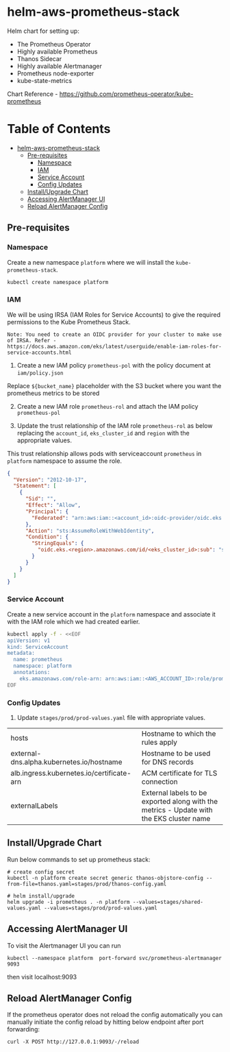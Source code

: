# helm-aws-prometheus-stack

Helm chart for setting up:
- The Prometheus Operator
- Highly available Prometheus
- Thanos Sidecar
- Highly available Alertmanager
- Prometheus node-exporter
- kube-state-metrics

Chart Reference - https://github.com/prometheus-operator/kube-prometheus

Table of Contents
=================

* [helm-aws-prometheus-stack](#helm-aws-prometheus-stack)
   * [Pre-requisites](#pre-requisites)
      * [Namespace](#namespace)
      * [IAM](#iam)
      * [Service Account](#service-account)
      * [Config Updates](#config-updates)
   * [Install/Upgrade Chart](#installupgrade-chart)
   * [Accessing AlertManager UI](#accessing-alertmanager-ui)
   * [Reload AlertManager Config](#reload-alertmanager-config)

## Pre-requisites

### Namespace

Create a new namespace `platform` where we will install the `kube-prometheus-stack`.

```bash
kubectl create namespace platform
```

### IAM

We will be using IRSA (IAM Roles for Service Accounts) to give the required permissions to the Kube Prometheus Stack.

`Note: You need to create an OIDC provider for your cluster to make use of IRSA. Refer - https://docs.aws.amazon.com/eks/latest/userguide/enable-iam-roles-for-service-accounts.html`

1. Create a new IAM policy `prometheus-pol` with the policy document at `iam/policy.json`

Replace `${bucket_name}` placeholder with the S3 bucket where you want the prometheus metrics to be stored

2. Create a new IAM role `prometheus-rol` and attach the IAM policy `prometheus-pol`

3. Update the trust relationship of the IAM role `prometheus-rol` as below replacing the `account_id`, `eks_cluster_id` and `region` with the appropriate values.

This trust relationship allows pods with serviceaccount `prometheus` in `platform` namespace to assume the role.

```json
{
  "Version": "2012-10-17",
  "Statement": [
    {
      "Sid": "",
      "Effect": "Allow",
      "Principal": {
        "Federated": "arn:aws:iam::<account_id>:oidc-provider/oidc.eks.us-east-1.amazonaws.com/id/<eks_cluster_id>"
      },
      "Action": "sts:AssumeRoleWithWebIdentity",
      "Condition": {
        "StringEquals": {
          "oidc.eks.<region>.amazonaws.com/id/<eks_cluster_id>:sub": "system:serviceaccount:platform:prometheus"
        }
      }
    }
  ]
}
```

### Service Account

Create a new service account in the `platform` namespace and associate it with the IAM role which we had created earlier.

```bash
kubectl apply -f - <<EOF
apiVersion: v1
kind: ServiceAccount
metadata:
  name: prometheus
  namespace: platform
  annotations:
    eks.amazonaws.com/role-arn: arn:aws:iam::<AWS_ACCOUNT_ID>:role/prometheus-rol
EOF
```

### Config Updates

1. Update `stages/prod/prod-values.yaml` file with appropriate values.

| | |
|--|--|
|hosts |Hostname to which the rules apply  |
|external-dns.alpha.kubernetes.io/hostname |Hostname to be used for DNS records |
|alb.ingress.kubernetes.io/certificate-arn |ACM certificate for TLS connection |
|externalLabels |External labels to be exported along with the metrics - Update with the EKS cluster name |

## Install/Upgrade Chart

Run below commands to set up prometheus stack:

```
# create config secret
kubectl -n platform create secret generic thanos-objstore-config --from-file=thanos.yaml=stages/prod/thanos-config.yaml

# helm install/upgrade
helm upgrade -i prometheus . -n platform --values=stages/shared-values.yaml --values=stages/prod/prod-values.yaml
```

## Accessing AlertManager UI

To visit the Alertmanager UI you can run

```
kubectl --namespace platform  port-forward svc/prometheus-alertmanager 9093
```

then visit localhost:9093

## Reload AlertManager Config

If the prometheus operator does not reload the config automatically you can manually initiate the config reload by hitting below endpoint after port forwarding:

```
curl -X POST http://127.0.0.1:9093/-/reload
```
